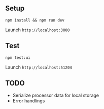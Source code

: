 ## Setup

`npm install && npm run dev`

Launch `http://localhost:3000`

## Test

`npm test:ui`

Launch `http://localhost:51204`

## TODO
- Serialize processor data for local storage
- Error handlings